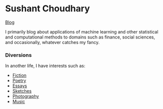 # Sushant Choudhary

[Blog](https://github.com/sushant-choudhary/sushant-choudhary.github.io/edit/master/README.md)

I primarily blog about applications of machine learning and other statistical and computational methods to domains such as finance, social sciences, and occasionally, whatever catches my fancy.



### Diversions

In another life, I have interests such as:

- [Fiction]()
- [Poetry]()
- [Essays]()
- [Sketches]()
- [Photography]()
- [Music]()
